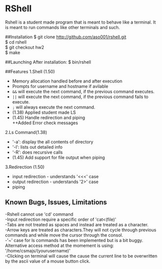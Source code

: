 # RShell

Rshell is a student made program that is meant to behave like a terminal. It is meant to run commands like other terminals and such.

##Installation
$ git clone http://github.com/aso001/rshell.git  
$ cd rshell  
$ git checkout hw2  
$ make  

##Launching
After installation:
$ bin/rshell

##Features
1.Shell (1.50)
* Memory allocation handled before and after execution  
* Prompts for username and hostname if avilable  
* `&&` will execute the next command, if the previous command executes.
* `||` will execute the next command, if the previous command fails to execute.
* `;` will always execute the next command.
* (1.38) Applied student made LS  
* (1.45) Handle redirection and piping  
++Added Error check messages  

2.Ls Command(1.38)  
* '-a': display the all contents of directory 
* '-l': lists out detailed info  
* '-R': does recursive calls  
* (1.45) Add support for file output when piping  

3.Redirection (1.50)  
* input redirection - understands '<<<' case   
* output redirection  - understands '2>' case  
* piping  

## Known Bugs, Issues, Limitations 
-Rshell cannot use 'cd' command  
-Input redirection require a specific order of 'cat<(file)'  
-Tabs are not treated as spaces and instead are treated as a character.  
-Arrow keys are treated as characters.They will not cycle through previous commands and while move the cursor through the consol.  
-'~' case for ls commands has been implemented but is a bit buggy. Alternative access method at the momement is using: '/home/csmajs/(yourusername)'   
-Clicking on terminal will cause the cause the current line to be overwritten by the ascii value of a mouse button click.  
